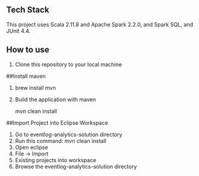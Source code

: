 
## Tech Stack

This project uses Scala 2.11.8 and Apache Spark 2.2.0, and Spark SQL, and JUnit 4.4.



## How to use
1. Clone this repository to your local machine


##Install maven 

1. brew install mvn

2. Build the application with maven  

	mvn clean install
	
	
##Import Project into Eclipse Workspace

1. Go to eventlog-analytics-solution directory
2. Run this command: mvn clean install
3. Open eclipse
4. File -> Import
5. Existing projects into workspace
6. Browse the eventlog-analytics-solution directory
	